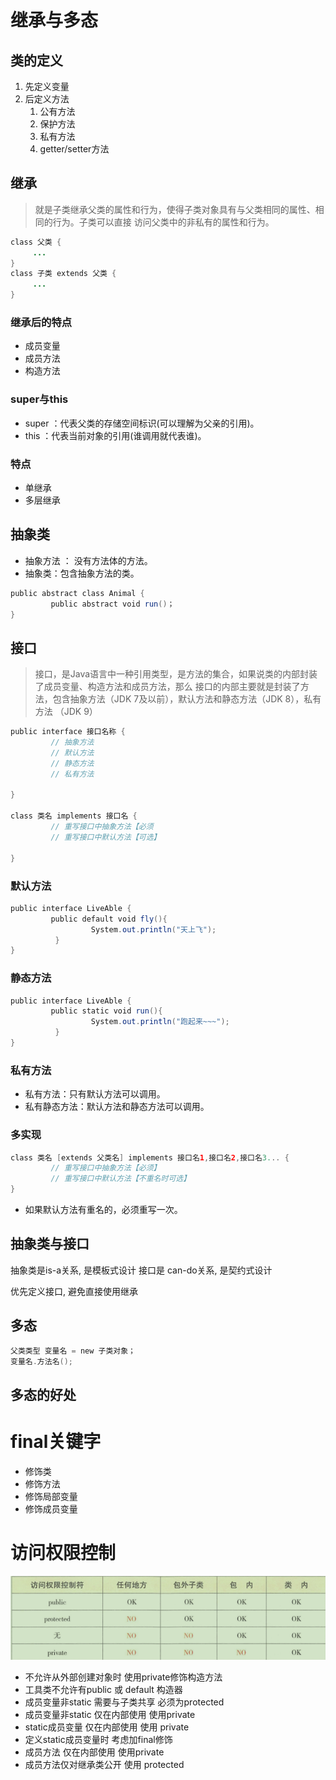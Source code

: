 # 继承与多态

## 类的定义

1. 先定义变量
2. 后定义方法
     1. 公有方法
     2. 保护方法
     3. 私有方法
     4. getter/setter方法

## 继承

> 就是子类继承父类的属性和行为，使得子类对象具有与父类相同的属性、相同的行为。子类可以直接 访问父类中的非私有的属性和行为。

```java
class 父类 {
     ...      
}
class 子类 extends 父类 {
     ...      
}
```

### 继承后的特点

- 成员变量
- 成员方法
- 构造方法

### super与this

- super ：代表父类的存储空间标识(可以理解为父亲的引用)。 
- this ：代表当前对象的引用(谁调用就代表谁)。 

### 特点

- 单继承
- 多层继承

## 抽象类

- 抽象方法 ： 没有方法体的方法。 
- 抽象类：包含抽象方法的类。 

```java
public abstract class Animal {
         public abstract void run()； 
}
```

## 接口

>接口，是Java语言中一种引用类型，是方法的集合，如果说类的内部封装了成员变量、构造方法和成员方法，那么 接口的内部主要就是封装了方法，包含抽象方法（JDK 7及以前），默认方法和静态方法（JDK 8），私有方法 （JDK 9）

```java
public interface 接口名称 {
         // 抽象方法
         // 默认方法
         // 静态方法
         // 私有方法 
     
}

class 类名 implements 接口名 {
         // 重写接口中抽象方法【必须
         // 重写接口中默认方法【可选】    
     
} 
```

### 默认方法

```java
public interface LiveAble {
         public default void fly(){
                  System.out.println("天上飞");     
          } 
}
```

### 静态方法

```java
public interface LiveAble {
         public static void run(){
                  System.out.println("跑起来~~~");     
          } 
}
```

### 私有方法

- 私有方法：只有默认方法可以调用。 
- 私有静态方法：默认方法和静态方法可以调用。

### 多实现

```java
class 类名 [extends 父类名] implements 接口名1,接口名2,接口名3... {
         // 重写接口中抽象方法【必须】
         // 重写接口中默认方法【不重名时可选】    
} 
```

- 如果默认方法有重名的，必须重写一次。

## 抽象类与接口

抽象类是is-a关系, 是模板式设计 接口是 can-do关系, 是契约式设计

优先定义接口, 避免直接使用继承

## 多态

```java
父类类型 变量名 = new 子类对象； 
变量名.方法名();
```

## 多态的好处

# final关键字

- 修饰类
- 修饰方法
- 修饰局部变量
- 修饰成员变量

# 访问权限控制

![屏幕截图 2020-09-15 102905](/assets/屏幕截图%202020-09-15%20102905.png)

- 不允许从外部创建对象时 使用private修饰构造方法
- 工具类不允许有public 或 default 构造器
- 成员变量非static 需要与子类共享 必须为protected
- 成员变量非static 仅在内部使用 使用private
- static成员变量 仅在内部使用 使用 private
- 定义static成员变量时 考虑加final修饰
- 成员方法 仅在内部使用 使用private
- 成员方法仅对继承类公开 使用 protected

